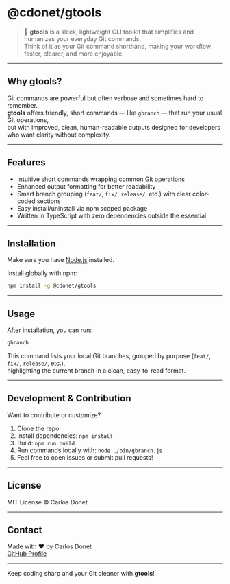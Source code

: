# @cdonet/gtools

> 🚀 **gtools** is a sleek, lightweight CLI toolkit that simplifies and humanizes your everyday Git commands.  
> Think of it as your Git command shorthand, making your workflow faster, clearer, and more enjoyable.

---

## Why gtools?

Git commands are powerful but often verbose and sometimes hard to remember.  
**gtools** offers friendly, short commands — like `gbranch` — that run your usual Git operations,  
but with improved, clean, human-readable outputs designed for developers who want clarity without complexity.

---

## Features

- Intuitive short commands wrapping common Git operations
- Enhanced output formatting for better readability
- Smart branch grouping (`feat/`, `fix/`, `release/`, etc.) with clear color-coded sections
- Easy install/uninstall via npm scoped package
- Written in TypeScript with zero dependencies outside the essential

---

## Installation

Make sure you have [Node.js](https://nodejs.org/) installed.

Install globally with npm:

```bash
npm install -g @cdonet/gtools
```

---

## Usage

After installation, you can run:

```bash
gbranch
```

This command lists your local Git branches, grouped by purpose (`feat/`, `fix/`, `release/`, etc.),  
highlighting the current branch in a clean, easy-to-read format.

---

## Development & Contribution

Want to contribute or customize?

1. Clone the repo
2. Install dependencies: `npm install`
3. Build: `npm run build`
4. Run commands locally with: `node ./bin/gbranch.js`
5. Feel free to open issues or submit pull requests!

---

## License

MIT License © Carlos Donet

---

## Contact

Made with ❤️ by Carlos Donet  
[GitHub Profile](https://github.com/CarlosDonet-dev)

---

Keep coding sharp and your Git cleaner with **gtools**!
